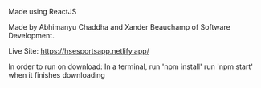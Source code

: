 Made using ReactJS

Made by Abhimanyu Chaddha and Xander Beauchamp of Software Development. 

Live Site: https://hsesportsapp.netlify.app/

In order to run on download: 
In a terminal, run 'npm install'
run 'npm start' when it finishes downloading


